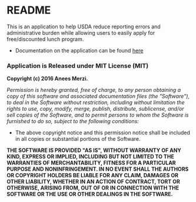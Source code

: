 # README #

This is an application to help USDA reduce reporting errors and administrative burden while allowing users to easily apply for free/discounted lunch program.

* Documentation on the application can be found [here](https://docs.google.com/document/d/1mn_1yvchIN9_bqkxXixH1x6RTePktpbbG1dAVcEgR5A/edit?usp=sharing)

### Application is Released under MIT License (MIT)
**Copyright (c) 2016 Anees Merzi.**

*Permission is hereby granted, free of charge, to any person obtaining a copy of this software and associated documentation files (the "Software"), to deal in the Software without restriction, including without limitation the rights to use, copy, modify, merge, publish, distribute, sublicense, and/or sell copies of the Software, and to permit persons to whom the Software is furnished to do so, subject to the following conditions:*
* The above copyright notice and this permission notice shall be included in all copies or substantial portions of the Software.

**THE SOFTWARE IS PROVIDED "AS IS", WITHOUT WARRANTY OF ANY KIND, EXPRESS OR IMPLIED, INCLUDING BUT NOT LIMITED TO THE WARRANTIES OF MERCHANTABILITY, FITNESS FOR A PARTICULAR PURPOSE AND NONINFRINGEMENT. IN NO EVENT SHALL THE AUTHORS OR COPYRIGHT HOLDERS BE LIABLE FOR ANY CLAIM, DAMAGES OR OTHER LIABILITY, WHETHER IN AN ACTION OF CONTRACT, TORT OR OTHERWISE, ARISING FROM, OUT OF OR IN CONNECTION WITH THE SOFTWARE OR THE USE OR OTHER DEALINGS IN THE SOFTWARE.**
